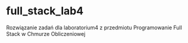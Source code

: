 # full_stack_lab4
Rozwiązanie zadań dla laboratorium4 z przedmiotu Programowanie Full Stack w Chmurze Obliczeniowej
